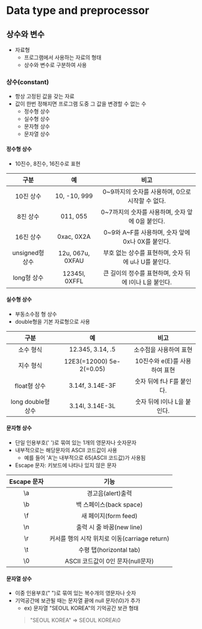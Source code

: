 # Data type and preprocessor
## 상수와 변수
* 자료형
    * 프로그램에서 사용하는 자료의 형태
    * 상수와 변수로 구분하여 사용

### 상수(constant)
* 항상 고정된 값을 갖는 자료
* 값이 한번 정해지면 프로그램 도중 그 값을 변경할 수 없는 수
    * 정수형 상수
    * 실수형 상수
    * 문자형 상수
    * 문자열 상수

#### 정수형 상수
* 10진수, 8진수, 16진수로 표현

|구분|예|비고|
|:---:|:---:|:---:|
|10진 상수|10, -10, 999|0~9까지의 숫자를 사용하며, 0으로 시작할 수 없다.|
|8진 상수|011, 055|0~7까지의 숫자를 사용하며, 숫자 앞에 0을 붙인다.|
|16진 상수|0xac, 0X2A|0~9와 A~F를 사용하며, 숫자 앞에 0x나 0X를 붙인다.|
|unsigned형 상수|12u, 067u, 0XFAU|부호 없는 상수를 표현하며, 숫자 뒤에 u나 U를 붙인다.|
|long형 상수|12345l, 0XFFL|큰 길이의 정수를 표현하며, 숫자 뒤에 l이나 L을 붙인다.|

#### 실수형 상수
* 부동소수점 형 상수
* double형을 기본 자료형으로 사용

|구분|예|비고|
|:---:|:---:|:---:|
|소수 형식|12.345, 3.14, .5|소수점을 사용하여 표현|
|지수 형식|12E3(=12000) 5e-2(=0.05)|10진수와 e(E)를 사용하여 표현|
|float형 상수|3.14f, 3.14E-3F|숫자 뒤에 f나 F를 붙인다.|
|long double형 상수|3.14l, 3.14E-3L|숫자 뒤에 l이나 L을 붙인다.|

#### 문자형 상수
* 단일 인용부호(' ')로 묶여 있는 1개의 영문자나 숫자문자
* 내부적으로는 해당문자의 ASCII 코드값이 사용
    * 예를 들어 'A'는 내부적으로 65(ASCII 코드값)가 사용됨
* Escape 문자: 키보드에 나타나 있지 않은 문자

|Escape 문자|기능|
|:---:|:---:|
|\a|경고음(alert)출력|
|\b|백 스페이스(back space)|
|\f|새 페이지(form feed)|
|\n|출력 시 줄 바꿈(new line)|
|\r|커서를 행의 시작 위치로 이동(carriage return)|
|\t|수평 탭(horizontal tab)|
|\0|ASCII 코드값이 0인 문자(null문자)|

#### 문자열 상수
* 이중 인용부호(" ")로 묶여 있는 복수개의 영문자나 숫자
* 기억공간에 보관될 때는 문자열 끝에 null 문자(\0)가 추가
    * ex) 문자열 "SEOUL KOREA"의 기억공간 보관 형태
    > "SEOUL KOREA" => SEOUL KOREA\0
